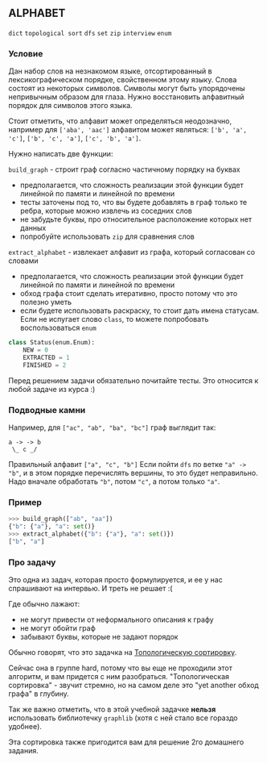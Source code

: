 ## ALPHABET

`dict` `topological sort` `dfs` `set` `zip` `interview` `enum`

### Условие

Дан набор слов на незнакомом языке, отсортированный в лексикографическом порядке, свойственном этому языку.
Слова состоят из некоторых символов. Символы могут быть упорядочены непривычным образом для глаза. 
Нужно восстановить алфавитный порядок для символов этого языка.

Стоит отметить, что алфавит может определяться неодозначно, например для `['aba', 'aac']` алфавитом может являться:
`['b', 'a', 'c']`, `['b', 'c', 'a']`, `['c', 'b', 'a']`.

Нужно написать две функции:

`build_graph` - строит граф согласно частичному порядку на буквах
* предполагается, что сложность реализации этой функции будет линейной по памяти и линейной по времени
* тесты заточены под то, что вы будете добавлять в граф только те ребра, которые можно извлечь из соседних слов
* не забудьте буквы, про относительное расположение которых нет данных
* попробуйте использовать `zip` для сравнения слов

`extract_alphabet` - извлекает алфавит из графа, который согласован со словами
* предполагается, что сложность реализации этой функции будет линейной по памяти и линейной по времени
* обход графа стоит сделать итеративно, просто потому что это полезно уметь
* если будете использовать раскраску, то стоит дать имена статусам. Если не испугает слово `class`, то можете попробовать воспользоваться `enum`

```python
class Status(enum.Enum):
    NEW = 0
    EXTRACTED = 1
    FINISHED = 2
```

Перед решением задачи обязательно почитайте тесты. Это относится к любой задаче из курса :)

### Подводные камни

Например, для `["ac", "ab", "ba", "bc"]` граф выглядит так:
```
a -> -> b
 \_ c _/
```

Правильный алфавит `["a", "c", "b"]`
Если пойти `dfs` по ветке `"a" -> "b"`, и в этом порядке перечислять вершины, то это будет неправильно.
Надо вначале обработать `"b"`, потом `"c"`, а потом только `"a"`.

### Пример

```python
>>> build_graph(["ab", "aa"])
{"b": {"a"}, "a": set()}
>>> extract_alphabet({"b": {"a"}, "a": set()})
["b", "a"]
```

### Про задачу

Это одна из задач, которая просто формулируется, и ее у нас спрашивают на интервью. И треть не решает :(

Где обычно лажают:
* не могут привести от неформального описания к графу
* не могут обойти граф
* забывают буквы, которые не задают порядок

Обычно говорят, что это задачка на [Топологическую сортировку](https://ru.wikipedia.org/wiki/Топологическая_сортировка).

Сейчас она в группе hard, потому что вы еще не проходили этот алгоритм, и вам придется с ним разобраться.
"Топологическая сортировка" - звучит стремно, но на самом деле это "yet another обход графа" в глубину.   

Так же важно отметить, что в этой учебной задачке **нельзя** использовать библиотечку `graphlib` (хотя с ней стало все гораздо удобнее).

Эта сортировка также пригодится вам для решение 2го домашнего задания.

